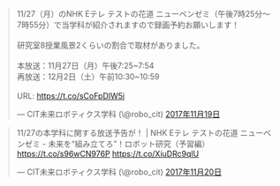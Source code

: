 <blockquote class="twitter-tweet" data-lang="ja"><p lang="ja" dir="ltr">11/27（月）のNHK Eテレ テストの花道 ニューベンゼミ（午後7時25分～7時55分）で当学科が紹介されますので録画予約お願いします！<br><br>研究室8授業風景2くらいの割合で取材がありました。<br><br>本放送：11月27日（月）午後7:25~7:54<br>再放送：12月2日（土）午前10:30~10:59<br><br>URL: <a href="https://t.co/sCoFpDIW5i">https://t.co/sCoFpDIW5i</a></p>&mdash; CIT未来ロボティクス学科 (\@robo_cit) <a href="https://twitter.com/robo_cit/status/932394278440939520?ref_src=twsrc%5Etfw">2017年11月19日</a></blockquote>
<script async src="https://platform.twitter.com/widgets.js" charset="utf-8"></script>

<blockquote class="twitter-tweet" data-lang="ja"><p lang="ja" dir="ltr">11/27の本学科に関する放送予告が！ | NHK Eテレ テストの花道 ニューベンゼミ - 未来を“組み立てろ”！ロボット研究（予習編） <a href="https://t.co/s96wCN976P">https://t.co/s96wCN976P</a> <a href="https://t.co/XiuDRc9qlU">https://t.co/XiuDRc9qlU</a></p>&mdash; CIT未来ロボティクス学科 (\@robo_cit) <a href="https://twitter.com/robo_cit/status/932601027466899456?ref_src=twsrc%5Etfw">2017年11月20日</a></blockquote>
<script async src="https://platform.twitter.com/widgets.js" charset="utf-8"></script>

